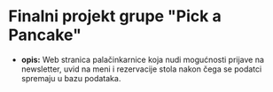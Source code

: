 # Finalni projekt grupe "Pick a Pancake" 

* __opis:__ Web stranica palačinkarnice koja nudi mogućnosti prijave na newsletter, uvid na meni i rezervacije stola nakon čega se podatci spremaju u bazu podataka.
